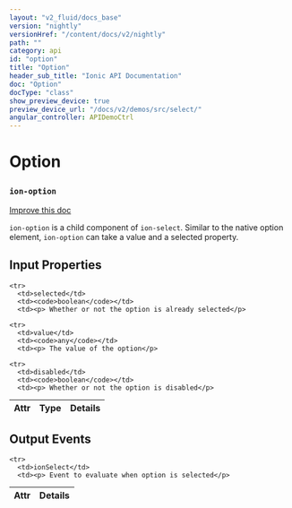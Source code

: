 ```yaml
---
layout: "v2_fluid/docs_base"
version: "nightly"
versionHref: "/content/docs/v2/nightly"
path: ""
category: api
id: "option"
title: "Option"
header_sub_title: "Ionic API Documentation"
doc: "Option"
docType: "class"
show_preview_device: true
preview_device_url: "/docs/v2/demos/src/select/"
angular_controller: APIDemoCtrl 
---
```










<h1 class="api-title">
<a class="anchor" name="option" href="#option"></a>

Option
<h3><code>ion-option</code></h3>






</h1>

<a class="improve-v2-docs" href="http://github.com/driftyco/ionic/edit/master//src/components/option/option.ts#L2">
Improve this doc
</a>






<p><code>ion-option</code> is a child component of <code>ion-select</code>. Similar to the native option element, <code>ion-option</code> can take a value and a selected property.</p>




<!-- @usage tag -->


<!-- @property tags -->



<!-- instance methods on the class -->
<!-- input methods on the class -->
<h2><a class="anchor" name="input-properties" href="#input-properties"></a>Input Properties</h2>
<table class="table param-table" style="margin:0;">
  <thead>
    <tr>
      <th>Attr</th>
      <th>Type</th>
      <th>Details</th>
    </tr>
  </thead>
  <tbody>
    
    <tr>
      <td>selected</td>
      <td><code>boolean</code></td>
      <td><p> Whether or not the option is already selected</p>
</td>
    </tr>
    
    <tr>
      <td>value</td>
      <td><code>any</code></td>
      <td><p> The value of the option</p>
</td>
    </tr>
    
    <tr>
      <td>disabled</td>
      <td><code>boolean</code></td>
      <td><p> Whether or not the option is disabled</p>
</td>
    </tr>
    
  </tbody>
</table>
<!-- output events on the class -->
<h2><a class="anchor" name="output-events" href="#output-events"></a>Output Events</h2>
<table class="table param-table" style="margin:0;">
  <thead>
    <tr>
      <th>Attr</th>
      <th>Details</th>
    </tr>
  </thead>
  <tbody>
    
    <tr>
      <td>ionSelect</td>
      <td><p> Event to evaluate when option is selected</p>
</td>
    </tr>
    
  </tbody>
</table>




<!-- related link --><!-- end content block -->


<!-- end body block -->

